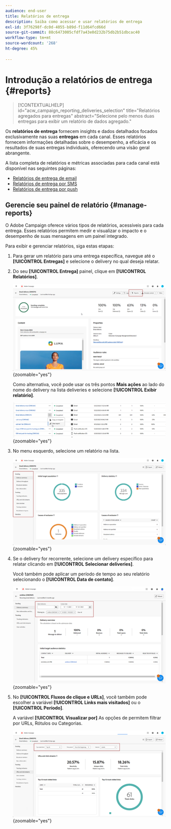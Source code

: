 ```yaml
---
audience: end-user
title: Relatórios de entrega
description: Saiba como acessar e usar relatórios de entrega
exl-id: 3f76298f-dc0d-4055-b89d-f11d64fcd66d
source-git-commit: 88c6473005cfdf7a43e0d232b75db2b51dbcac40
workflow-type: tm+mt
source-wordcount: '268'
ht-degree: 45%

---
```


# Introdução a relatórios de entrega {#reports}

>[!CONTEXTUALHELP]
>id="acw_campaign_reporting_deliveries_selection"
>title="Relatórios agregados para entregas"
>abstract="Selecione pelo menos duas entregas para exibir um relatório de dados agregado."

Os **relatórios de entrega** fornecem insights e dados detalhados focados exclusivamente nas suas **entregas** em cada canal. Esses relatórios fornecem informações detalhadas sobre o desempenho, a eficácia e os resultados de suas entregas individuais, oferecendo uma visão geral abrangente.

A lista completa de relatórios e métricas associadas para cada canal está disponível nas seguintes páginas:

* [Relatórios de entrega de email](email-report.md)
* [Relatórios de entrega por SMS](sms-report.md)
* [Relatórios de entrega por push](push-report.md)

## Gerencie seu painel de relatório {#manage-reports}

O Adobe Campaign oferece vários tipos de relatórios, acessíveis para cada entrega. Esses relatórios permitem medir e visualizar o impacto e o desempenho de suas mensagens em um painel integrado.

Para exibir e gerenciar relatórios, siga estas etapas:

1. Para gerar um relatório para uma entrega específica, navegue até o **[!UICONTROL Entregas]** e selecione o delivery no qual deseja relatar.

1. Do seu **[!UICONTROL Entrega]** painel, clique em **[!UICONTROL Relatórios]**.

   ![](assets/manage_delivery_report_1.png){zoomable=&quot;yes&quot;}

   Como alternativa, você pode usar os três pontos **Mais ações** ao lado do nome do delivery na lista deliveries e selecione **[!UICONTROL Exibir relatório]**.

   ![](assets/manage_delivery_report_2.png){zoomable=&quot;yes&quot;}

1. No menu esquerdo, selecione um relatório na lista.

   ![](assets/manage_delivery_report_3.png){zoomable=&quot;yes&quot;}

1. Se o delivery for recorrente, selecione um delivery específico para relatar clicando em **[!UICONTROL Selecionar deliveries]**.

   Você também pode aplicar um período de tempo ao seu relatório selecionando o **[!UICONTROL Data de contato]**.

   ![](assets/delivery-recurring.png){zoomable=&quot;yes&quot;}

1. No **[!UICONTROL Fluxos de clique e URLs]**, você também pode escolher a variável **[!UICONTROL Links mais visitados]** ou o **[!UICONTROL Período]**.

   A variável **[!UICONTROL Visualizar por]** As opções de permitem filtrar por URLs, Rótulos ou Categorias.

   ![](assets/manage_delivery_report_5.png){zoomable=&quot;yes&quot;}
